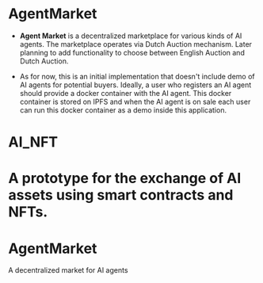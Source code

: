 # AgentMarket

* **Agent Market** is a decentralized marketplace for various kinds of AI agents. The marketplace operates via Dutch Auction mechanism. Later planning to add functionality to choose between English Auction and Dutch Auction.

* As for now, this is an initial implementation that doesn't include demo of AI agents for potential buyers. Ideally, a user who registers an AI agent should provide a docker container with the AI agent. This docker container is stored on IPFS and when the AI agent is on sale each user can run this docker container as a demo inside this application.

# AI_NFT

# A prototype for the exchange of AI assets using smart contracts and NFTs.

# AgentMarket

A decentralized market for AI agents
